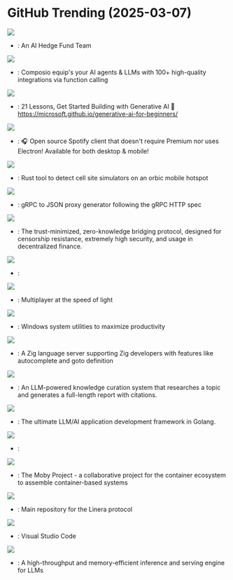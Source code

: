 # GitHub Trending (2025-03-07)

![](https://img.shields.io/badge/Python-New%202-green?style=flat-square&logo=appveyor)
- [](https://github.comundefined): An AI Hedge Fund Team

![](https://img.shields.io/badge/Python-New%201-green?style=flat-square&logo=appveyor)
- [](https://github.comundefined): Composio equip's your AI agents & LLMs with 100+ high-quality integrations via function calling

![](https://img.shields.io/badge/Jupyter%20Notebook-New%20771-green?style=flat-square&logo=appveyor)
- [](https://github.comundefined): 21 Lessons, Get Started Building with Generative AI 🔗 https://microsoft.github.io/generative-ai-for-beginners/

![](https://img.shields.io/badge/Dart-New%20179-green?style=flat-square&logo=appveyor)
- [](https://github.comundefined): 🎧 Open source Spotify client that doesn't require Premium nor uses Electron! Available for both desktop & mobile!

![](https://img.shields.io/badge/Rust-New%20264-green?style=flat-square&logo=appveyor)
- [](https://github.comundefined): Rust tool to detect cell site simulators on an orbic mobile hotspot

![](https://img.shields.io/badge/Go-New%20124-green?style=flat-square&logo=appveyor)
- [](https://github.comundefined): gRPC to JSON proxy generator following the gRPC HTTP spec

![](https://img.shields.io/badge/Rust-New%201-green?style=flat-square&logo=appveyor)
- [](https://github.comundefined): The trust-minimized, zero-knowledge bridging protocol, designed for censorship resistance, extremely high security, and usage in decentralized finance.

![](https://img.shields.io/badge/Jupyter%20Notebook-New%20457-green?style=flat-square&logo=appveyor)
- [](https://github.comundefined): 

![](https://img.shields.io/badge/Rust-New%20560-green?style=flat-square&logo=appveyor)
- [](https://github.comundefined): Multiplayer at the speed of light

![](https://img.shields.io/badge/C%23-New%20300-green?style=flat-square&logo=appveyor)
- [](https://github.comundefined): Windows system utilities to maximize productivity

![](https://img.shields.io/badge/Zig-New%2088-green?style=flat-square&logo=appveyor)
- [](https://github.comundefined): A Zig language server supporting Zig developers with features like autocomplete and goto definition

![](https://img.shields.io/badge/Python-New%20134-green?style=flat-square&logo=appveyor)
- [](https://github.comundefined): An LLM-powered knowledge curation system that researches a topic and generates a full-length report with citations.

![](https://img.shields.io/badge/Go-New%2059-green?style=flat-square&logo=appveyor)
- [](https://github.comundefined): The ultimate LLM/AI application development framework in Golang.

![](https://img.shields.io/badge/C%2B%2B-New%2016-green?style=flat-square&logo=appveyor)
- [](https://github.comundefined): 

![](https://img.shields.io/badge/Go-New%2027-green?style=flat-square&logo=appveyor)
- [](https://github.comundefined): The Moby Project - a collaborative project for the container ecosystem to assemble container-based systems

![](https://img.shields.io/badge/Rust-New%20218-green?style=flat-square&logo=appveyor)
- [](https://github.comundefined): Main repository for the Linera protocol

![](https://img.shields.io/badge/TypeScript-New%20109-green?style=flat-square&logo=appveyor)
- [](https://github.comundefined): Visual Studio Code

![](https://img.shields.io/badge/Python-New%20148-green?style=flat-square&logo=appveyor)
- [](https://github.comundefined): A high-throughput and memory-efficient inference and serving engine for LLMs

